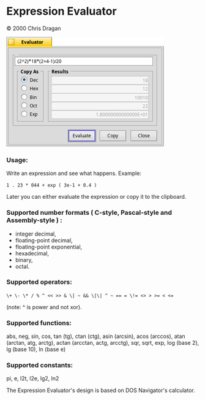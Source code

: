 # Expression Evaluator 

© 2000 Chris Dragan

![Screenshot](Screenshot.png)

### Usage:

Write an expression and see what happens.
Example:

	1 . 23 * 044 + exp ( 3e-1 + 0.4 )

Later you can either evaluate the expression or copy it to the clipboard.

### Supported number formats ( C-style, Pascal-style and Assembly-style ) :
- integer decimal,
- floating-point decimal,
- floating-point exponential,
- hexadecimal,
- binary,
- octal.

### Supported operators:

	\+ \- \* / % ^ << >> & \| ~ && \|\| ^ ~ == = \!= <> > >= < <=

(note: ^ is power and not xor).

### Supported functions:

abs, neg, sin, cos, tan (tg), ctan (ctg), asin (arcsin), acos (arccos), atan (arctan, atg, arctg), actan (arcctan, actg, arcctg), sqr, sqrt, exp, log (base 2), lg (base 10), ln (base e)

### Supported constants:

pi, e, l2t, l2e, lg2, ln2

The Expression Evaluator's design is based on DOS Navigator's calculator.